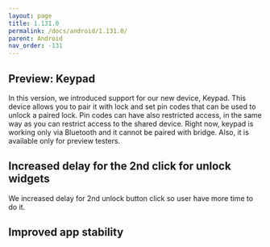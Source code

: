 ```yaml
---
layout: page
title: 1.131.0
permalink: /docs/android/1.131.0/
parent: Android
nav_order: -131
---
```


## Preview: Keypad
In this version, we introduced support for our new device, Keypad. This device allows you to pair it with lock and set pin codes that can be used to unlock a paired lock. Pin codes can have also restricted access, in the same way as you can restrict access to the shared device.
Right now, keypad is working only via Bluetooth and it cannot be paired with bridge. Also, it is available only for preview testers.

## Increased delay for the 2nd click for unlock widgets
We increased delay for 2nd unlock button click so user have more time to do it.

## Improved app stability